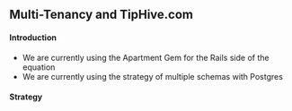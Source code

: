 ## Multi-Tenancy and TipHive.com

#### Introduction
- We are currently using the Apartment Gem for the Rails side of the equation
- We are currently using the strategy of multiple schemas with Postgres

#### Strategy

